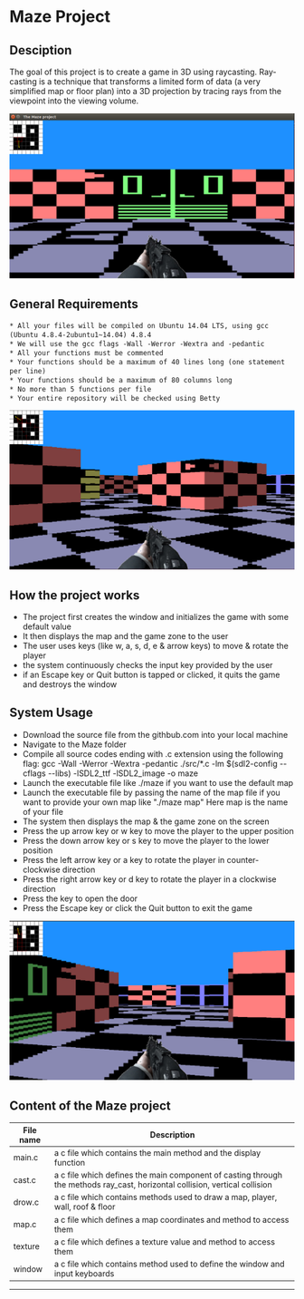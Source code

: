 # Maze Project

## Desciption

The goal of this project is to create a game in 3D using raycasting. Ray-casting is a technique that transforms a limited form of data (a very simplified map or floor plan) into a 3D projection by tracing rays from the viewpoint into the viewing volume.

![maze using raycasting](/images/maze1.png)

## General Requirements

    * All your files will be compiled on Ubuntu 14.04 LTS, using gcc (Ubuntu 4.8.4-2ubuntu1~14.04) 4.8.4
    * We will use the gcc flags -Wall -Werror -Wextra and -pedantic
    * All your functions must be commented
    * Your functions should be a maximum of 40 lines long (one statement per line)
    * Your functions should be a maximum of 80 columns long
    * No more than 5 functions per file
    * Your entire repository will be checked using Betty

![door_open](/images/maze44.png)

## How the project works
   * The project first creates the window and initializes the game with some default value
   * It then displays the map and the game zone to the user
   * The user uses keys (like w, a, s, d, e & arrow keys) to move & rotate the player
   * the system continuously checks the input key provided by the user
   * if an Escape key or Quit button is tapped or clicked, it quits the game and destroys the window

## System Usage

   * Download the source file from the githbub.com into your local machine
   * Navigate to the Maze folder
   * Compile all source codes ending with .c extension using the following flag:
        gcc -Wall -Werror -Wextra -pedantic ./src/*.c -lm $(sdl2-config --cflags --libs) -lSDL2_ttf -lSDL2_image -o maze
   * Launch the executable file like ./maze if you want to use the default map
   * Launch the executable file by passing the name of the map file if you want to provide your own map like "./maze map"  Here map is the name of your file
   * The system then displays the map & the game zone on the screen
   * Press the up arrow key or w key to move the player to the upper position
   * Press the down arrow key or s key to move the player to the lower position
   * Press the left arrow key or a key to rotate the player in counter-clockwise direction
   * Press the right arrow key or d key to rotate the player in a clockwise direction
   * Press the key to open the door
   * Press the Escape key or click the Quit button to exit the game

![door_open](/images/maze33.png)

## Content of the Maze project
| File name       | Description |
---               | ---    |
main.c            | a c file which contains the main method and the display function
cast.c            | a c file which defines the main component of casting through the methods ray_cast, horizontal collision, vertical collision
drow.c            | a c file which contains methods used to draw a map, player, wall, roof & floor
map.c             | a c file which defines a map coordinates and method to access them
texture           | a c file which defines a texture value and method to access them
window            | a c file which contains method used to define the window and input keyboards

---
